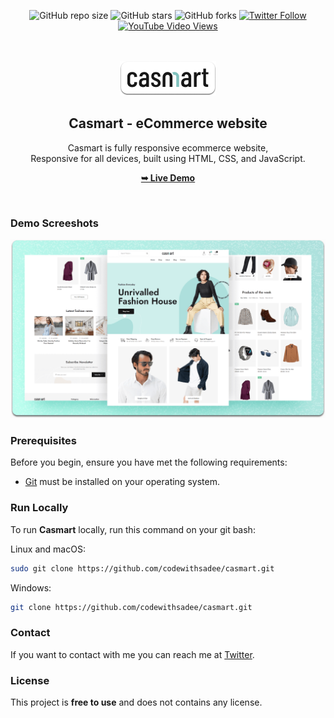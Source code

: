 <div align="center">
  
  ![GitHub repo size](https://img.shields.io/github/repo-size/codewithsadee/casmart)
  ![GitHub stars](https://img.shields.io/github/stars/codewithsadee/casmart?style=social)
  ![GitHub forks](https://img.shields.io/github/forks/codewithsadee/casmart?style=social)
[![Twitter Follow](https://img.shields.io/twitter/follow/codewithsadee_?style=social)](https://twitter.com/intent/follow?screen_name=codewithsadee_)
  [![YouTube Video Views](https://img.shields.io/youtube/views/_NcyQawah6w?style=social)](https://youtu.be/_NcyQawah6w)

  <br />
  <br />
  
  <img src="./readme-images/project-logo.png" />

  <h2 align="center">Casmart - eCommerce website</h2>

  Casmart is fully responsive ecommerce website, <br />Responsive for all devices, built using HTML, CSS, and JavaScript.

  <a href="https://casmart.vercel.app/"><strong>➥ Live Demo</strong></a>

</div>

<br />

### Demo Screeshots

![Casmart Desktop Demo](./readme-images/desktop.png "Desktop Demo")

### Prerequisites

Before you begin, ensure you have met the following requirements:

* [Git](https://git-scm.com/downloads "Download Git") must be installed on your operating system.

### Run Locally

To run **Casmart** locally, run this command on your git bash:

Linux and macOS:

```bash
sudo git clone https://github.com/codewithsadee/casmart.git
```

Windows:

```bash
git clone https://github.com/codewithsadee/casmart.git
```

### Contact

If you want to contact with me you can reach me at [Twitter](https://www.twitter.com/codewithsadee).

### License

This project is **free to use** and does not contains any license.
